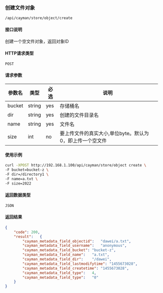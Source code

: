 ### 创建文件对象
`/api/cayman/store/object/create`

#### 接口说明
创建一个空文件对象，返回对象ID

#### HTTP请求类型
`POST`

#### 请求参数
|参数名|类型|必选|说明|
|--|--|--|--|
|bucket|string|yes|存储桶名|
|dir|string|yes|创建的文件目录名|
|name|string|yes|文件名|
|size|int|no|要上传文件的真实大小,单位byte。默认为0，即上传一个空文件|

#### 使用示例
```sh
curl -XPOST http://192.168.1.100/api/cayman/store/object create \
-F bucket=bucket-z \
-F dir=/directory1 \
-F name=a.txt \
-F size=2022
```

#### 返回数据类型
`JSON`

#### 返回结果
```json
{
	"code":	200,
	"result":	{
		"cayman_metadata_field_objectid":	"dawei/a.txt",
		"cayman_metadata_field_username":	"anonymous",
		"cayman_metadata_field_bucket":	"bucket-z",
		"cayman_metadata_field_name":	"a.txt",
		"cayman_metadata_field_dir":	"/dawei",
		"cayman_metadata_field_lastmodifytime":	"1455673028",
		"cayman_metadata_field_createtime":	"1455673028",
		"cayman_metadata_field_type":	4,
		"cayman_metadata_field_type":	"0"
	}
}
```

